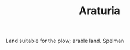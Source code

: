 ---
title: Araturia
permalink: "/definitions/araturia.html"
body: Land suitable for the plow; arable land. Spelman
published_at: '2018-07-07'
layout: post
---